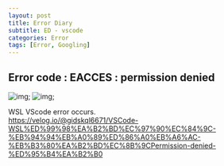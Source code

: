 ```yaml
---
layout: post
title: Error Diary
subtitle: ED - vscode
categories: Error
tags: [Error, Googling]
---
```


## Error code : EACCES : permission denied

![img](/src/1121_1.JPG);
![img](/src/1121_2.JPG);

WSL VScode error occurs.  
<https://velog.io/@gidskql6671/VSCode-WSL%ED%99%98%EA%B2%BD%EC%97%90%EC%84%9C-%EB%94%94%EB%A0%89%ED%86%A0%EB%A6%AC-%EB%B3%80%EA%B2%BD%EC%8B%9CPermission-denied-%ED%95%B4%EA%B2%B0>


